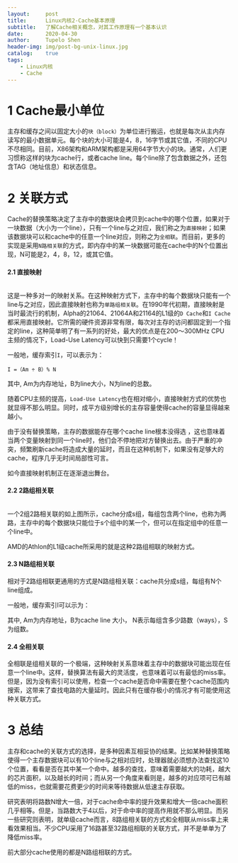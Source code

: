 ```yaml
---
layout:     post
title:      Linux内核2-Cache基本原理
subtitle:   了解Cache相关概念，对其工作原理有一个基本认识
date:       2020-04-30
author:     Tupelo Shen
header-img: img/post-bg-unix-linux.jpg
catalog:    true
tags:
    - Linux内核
    - Cache
---
```


# 1 Cache最小单位

主存和缓存之间以固定大小的`块（block）`为单位进行搬运，也就是每次从主内存读写的最小数据单元。每个块的大小可能是4，8，16字节或其它值，不同的CPU不尽相同。目前，X86架构和ARM架构都是采用64字节大小的块。通常，人们更习惯称这样的块为cache行，或者cache line。每个line除了包含数据之外，还包含TAG（地址信息）和状态信息。

# 2 关联方式

Cache的替换策略决定了主存中的数据块会拷贝到cache中的哪个位置，如果对于一块数据（大小为一个line），只有一个line与之对应，我们称之为`直接映射`；如果该数据块可以和cache中的任意一个line对应，则称之为`全相联`。而目前，更多的实现是采用`N路相关联`的方式，即内存中的某一块数据可能在cache中的N个位置出现，N可能是2，4，8，12，或其它值。

#### 2.1 直接映射

<img src="">

这是一种多对一的映射关系。在这种映射方式下，主存中的每个数据块只能有一个line与之对应，因此直接映射也称为`单路组相关联`。在1990年代初期，直接映射是当时最流行的机制，Alpha的21064、21064A和21164的L1级的`D Cache`和`I Cache`都采用直接映射。它所需的硬件资源非常有限，每次对主存的访问都固定到一个指定的line，这种简单明了有一系列的好处，最大的优点是在200～300MHz CPU主频的情况下，Load-Use Latency可以快到只需要1个cycle！

一般地，缓存索引`I`，可以表示为：

    I =（Am ÷ B）% N

其中, Am为内存地址，B为line大小，N为line的总数。

随着CPU主频的提高，`Load-Use Latency`也在相对缩小，直接映射方式的优势也就显得不那么明显。同时，成平方级别增长的主存容量使得cache的容量显得越来越小。

由于没有替换策略，主存的数据能存在哪个cache line根本没得选 ，这也意味着当两个变量映射到同一个line时，他们会不停地把对方替换出去。由于严重的冲突，频繁刷新cache将造成大量的延时，而且在这种机制下，如果没有足够大的cache，程序几乎无时间局部性可言。

如今直接映射机制正在逐渐退出舞台。

#### 2.2 2路组相关联

<img src=" ">

一个2组2路相关联的如上图所示，cache分成s组，每组包含两个line，也称为两路，主存中的每个数据块只能位于s个组中的某一个，但可以在指定组中的任意一个line中。

AMD的Athlon的L1级cache所采用的就是这种2路组相联的映射方式。

#### 2.3 N路组相关联

相对于2路组相联更通用的方式是N路组相关联：cache共分成s组，每组有N个line组成。

一般地，缓存索引I可以示为：

其中, Am为内存地址，B为cache line 大小， N表示每组含多少路数（ways），S为组数。

#### 2.4 全相关联

全相联是组相关联的一个极端，这种映射关系意味着主存中的数据块可能出现在任意一个line中。这样，替换算法有最大的灵活度，也意味着可以有最低的miss率。但是，因为没有索引可以使用，检查一个cache是否命中需要在整个cache范围内搜索，这带来了查找电路的大量延时。因此只有在缓存极小的情况才有可能使用这种关联方式。

# 3 总结

主存和cache的关联方式的选择，是多种因素互相妥协的结果。比如某种替换策略使得一个主存数据块可以有10个line与之相对应时，处理器就必须想办法查找这10个位置，看看是否在其中某一个命中。越多的查找，意味着需要越大的功耗，越大的芯片面积，以及越长的时间；而从另一个角度来看则是，越多的对应项可已有越低的miss，也就需要花费更少的时间来等待数据从低速主存获取。

研究表明将路数N增大一倍，对于cache命中率的提升效果和增大一倍cache面积几乎相等。但是，当路数大于4以后，对于命中率的提高作用就不那么明显。而另一些研究则表明，就单级cache而言，8路组相关联的方式和全相联从miss率上来看效果相当。不少CPU采用了16路甚至32路组相联的关联方式，并不是单单为了降低miss率。

前大部分cache使用的都是N路组相联的方式。
